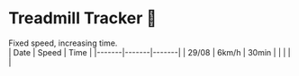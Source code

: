 # Treadmill Tracker 🏃  
Fixed speed, increasing time.  
| Date  | Speed | Time  |
|-------|-------|-------|
| 29/08 | 6km/h | 30min |
|       |       |       |
